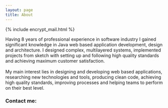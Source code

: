 ```yaml
---
layout: page
title: About
---
```

{% include encrypt_mail.html %}

<div class="aboutText">
  <p class="message">
    Having 8 years of professional experience in software industry I gained significant knowledge in Java web based application development, design and architecture.
    I designed complex, multilayered systems, implemented projects from sketch with setting up and following high quality standards and achieving maximum customer satisfaction.
  <br/><br/>
    My main interest lies in designing and developing web based applications, researching new technologies and tools,
    producing clean code, achieving high quality standards, improving processes and helping teams to perform on their best level.
  </p>
</div>

<div class="clear"/>

### Contact me:
<a href="https://uk.linkedin.com/in/tamaslang" class="iconLinkedIn" target="_blank"></a>
<a href="javascript:linkTo_UnCryptMailto('nbjmup;ubnbt/mbohAubmbohtpgu/psh');" class="iconEmail" target="_blank"></a>
<a href="https://twitter.com/TmsLng" class="iconTwitter" target="_blank"></a>
<a href="https://github.com/tamaslang" class="iconGithub" target="_blank"></a>